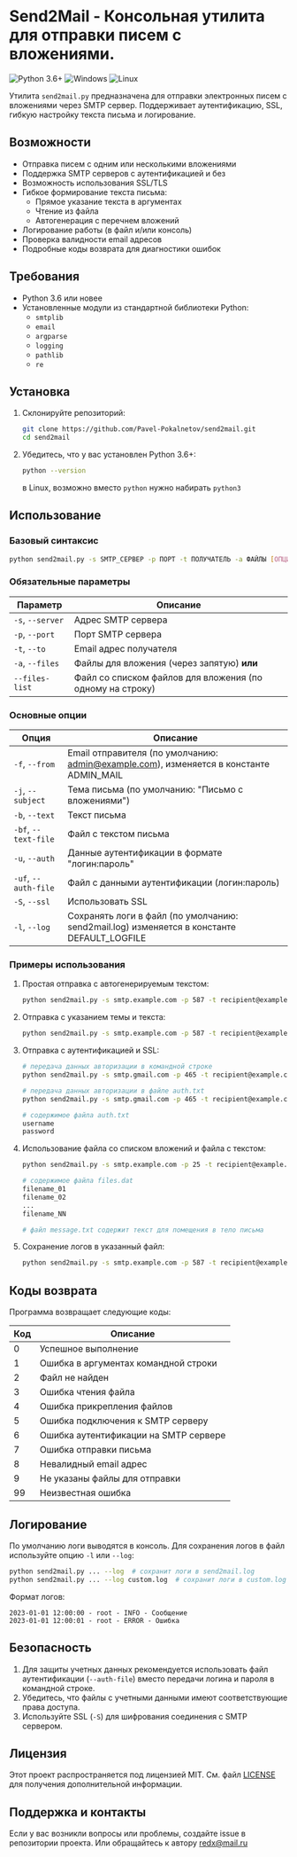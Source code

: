 # Send2Mail - Консольная утилита для отправки писем с вложениями.

![Python 3.6+](https://img.shields.io/badge/python-3.6%2B-blue?logo=python)
![Windows](https://img.shields.io/badge/Windows-0078D6?logo=windows&logoColor=white)
![Linux](https://img.shields.io/badge/Linux-FCC624?logo=linux&logoColor=black)

Утилита `send2mail.py` предназначена для отправки электронных писем с вложениями через SMTP сервер. Поддерживает аутентификацию, SSL, гибкую настройку текста письма и логирование.

## Возможности

- Отправка писем с одним или несколькими вложениями
- Поддержка SMTP серверов с аутентификацией и без
- Возможность использования SSL/TLS
- Гибкое формирование текста письма:
  - Прямое указание текста в аргументах
  - Чтение из файла
  - Автогенерация с перечнем вложений
- Логирование работы (в файл и/или консоль)
- Проверка валидности email адресов
- Подробные коды возврата для диагностики ошибок

## Требования

- Python 3.6 или новее
- Установленные модули из стандартной библиотеки Python:
  - `smtplib`
  - `email`
  - `argparse`
  - `logging`
  - `pathlib`
  - `re`

## Установка

1. Склонируйте репозиторий:
   ```bash
   git clone https://github.com/Pavel-Pokalnetov/send2mail.git
   cd send2mail
   ```

2. Убедитесь, что у вас установлен Python 3.6+:
   ```bash
   python --version
   ```
   в Linux, возможно вместо `python` нужно набирать `python3`

## Использование

### Базовый синтаксис

```bash
python send2mail.py -s SMTP_СЕРВЕР -p ПОРТ -t ПОЛУЧАТЕЛЬ -a ФАЙЛЫ [ОПЦИИ]
```

### Обязательные параметры

| Параметр            | Описание                                                  |
|---------------------|-----------------------------------------------------------|
| `-s`, `--server`    | Адрес SMTP сервера                                        |
| `-p`, `--port`      | Порт SMTP сервера                                         |
| `-t`, `--to`        | Email адрес получателя                                    |
| `-a`, `--files`     | Файлы для вложения (через запятую) **или**                |
| `--files-list`      | Файл со списком файлов для вложения (по одному на строку) |

### Основные опции

| Опция                   | Описание                                                                                   |
|-------------------------|--------------------------------------------------------------------------------------------|
| `-f`, `--from`          | Email отправителя (по умолчанию: admin@example.com), изменяется в константе ADMIN_MAIL     |
| `-j`, `--subject`       | Тема письма (по умолчанию: "Письмо с вложениями")                                          |
| `-b`, `--text`          | Текст письма                                                                               |
| `-bf`, `--text-file`    | Файл с текстом письма                                                                      |
| `-u`, `--auth`          | Данные аутентификации в формате "логин:пароль"                                             |
| `-uf`, `--auth-file`    | Файл с данными аутентификации (логин:пароль)                                               |
| `-S`, `--ssl`           | Использовать SSL                                                                           |
| `-l`, `--log`           | Сохранять логи в файл (по умолчанию: send2mail.log) изменяется в константе DEFAULT_LOGFILE |

### Примеры использования

1. Простая отправка с автогенерируемым текстом:
   ```bash
   python send2mail.py -s smtp.example.com -p 587 -t recipient@example.com -a file1.pdf,file2.jpg
   ```

2. Отправка с указанием темы и текста:
   ```bash
   python send2mail.py -s smtp.example.com -p 587 -t recipient@example.com -a document.docx -j "Ваши документы" -b "Привет! Отправляю запрошенные файлы."
   ```

3. Отправка с аутентификацией и SSL:
   ```bash
   # передача данных авторизации в командной строке
   python send2mail.py -s smtp.gmail.com -p 465 -t recipient@example.com -a report.pdf -u username:password -S

   # передача данных авторизации в файле auth.txt
   python send2mail.py -s smtp.gmail.com -p 465 -t recipient@example.com -a report.pdf -uf auth.txt -S

   # содержимое файла auth.txt
   username
   password
   ```

4. Использование файла со списком вложений и файла с текстом:
   ```bash
   python send2mail.py -s smtp.example.com -p 25 -t recipient@example.com --files-list files.dat --text-file message.txt 

   # содержимое файла files.dat
   filename_01
   filename_02
   ...
   filename_NN

   # файл message.txt содержит текст для помещения в тело письма

   ```

5. Сохранение логов в указанный файл:
   ```bash
   python send2mail.py -s smtp.example.com -p 587 -t recipient@example.com -a data.csv --log mylog.txt
   ```

## Коды возврата

Программа возвращает следующие коды:

| Код    | Описание                                |
|--------|-----------------------------------------|
| 0      | Успешное выполнение                     |
| 1      | Ошибка в аргументах командной строки    |
| 2      | Файл не найден                          |
| 3      | Ошибка чтения файла                     |
| 4      | Ошибка прикрепления файлов              |
| 5      | Ошибка подключения к SMTP серверу       |
| 6      | Ошибка аутентификации на SMTP сервере   |
| 7      | Ошибка отправки письма                  |
| 8      | Невалидный email адрес                  |
| 9      | Не указаны файлы для отправки           |
| 99     | Неизвестная ошибка                      |

## Логирование

По умолчанию логи выводятся в консоль. Для сохранения логов в файл используйте опцию `-l` или `--log`:

```bash
python send2mail.py ... --log  # сохранит логи в send2mail.log
python send2mail.py ... --log custom.log  # сохранит логи в custom.log
```

Формат логов:
```
2023-01-01 12:00:00 - root - INFO - Сообщение
2023-01-01 12:00:01 - root - ERROR - Ошибка
```

## Безопасность

1. Для защиты учетных данных рекомендуется использовать файл аутентификации (`--auth-file`) вместо передачи логина и пароля в командной строке.
2. Убедитесь, что файлы с учетными данными имеют соответствующие права доступа.
3. Используйте SSL (`-S`) для шифрования соединения с SMTP сервером.

## Лицензия

Этот проект распространяется под лицензией MIT. См. файл [LICENSE](LICENSE.md) для получения дополнительной информации.

## Поддержка и контакты

Если у вас возникли вопросы или проблемы, создайте issue в репозитории проекта.
Или обращайтесь к автору [redx@mail.ru](mailto:redx@mail.ru)

